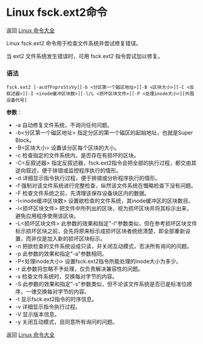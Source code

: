 # Linux fsck.ext2命令

返回 [Linux 命令大全](https://ahuang007.github.com/Linux-Command)

Linux fsck.ext2 命令用于检查文件系统并尝试修复错误。

当 ext2 文件系统发生错误时，可用 fsck.ext2 指令尝试加以修复。

### 语法

```
fsck.ext2 [-acdfFnprsStvVy][-b <分区第一个磁区地址>][-B <区块大小>][-C <反叙述器>][-I <inode缓冲区块数>][-l/L <损坏区块文件>][-P <处理inode大小>][外围设备代号]
```

**参数**：

- -a 自动修复文件系统，不询问任何问题。
- -b<分区第一个磁区地址> 指定分区的第一个磁区的起始地址，也就是Super Block。
- -B<区块大小> 设置该分区每个区块的大小。
- -c 检查指定的文件系统内，是否存在有损坏的区块。
- -C<反叙述器> 指定反叙述器，fsck.ext2指令会把全部的执行过程，都交由其逆向叙述，便于排错或监控程序执行的情形。
- -d 详细显示指令执行过程，便于排错或分析程序执行的情形。
- -f 强制对该文件系统进行完整检查，纵然该文件系统在慨略检查下没有问题。
- -F 检查文件系统之前，先清理该保存设备块区内的数据。
- -I<inode缓冲区块数> 设置欲检查的文件系统，其inode缓冲区的区块数目。
- -l<损坏区块文件> 把文件中所列出的区块，视为损坏区块并将其标示出来，避免应用程序使用该区块。
- -L<损坏区块文件> 此参数的效果和指定"-l"参数类似，但在参考损坏区块文件标示损坏区块之前，会先将原来标示成损坏区块者统统清楚，即全部重新设置，而非仅是加入新的损坏区块标示。
- -n 把欲检查的文件系统设成只读，并关闭互动模式，否决所有询问的问题。
- -p 此参数的效果和指定"-a"参数相同。
- -P<处理inode大小> 设置fsck.ext2指令所能处理的inode大小为多少。
- -r 此参数将忽略不予处理，仅负责解决兼容性的问题。
- -s 检查文件系统时，交换每对字节的内容。
- -S 此参数的效果和指定"-s"参数类似，但不论该文件系统是否已是标准位顺序，一律交换每对字节的内容。
- -t 显示fsck.ext2指令的时序信息。
- -v 详细显示指令执行过程。
- -V 显示版本信息。
- -y 关闭互动模式，且同意所有询问的问题。

返回 [Linux 命令大全](https://ahuang007.github.com/Linux-Command)